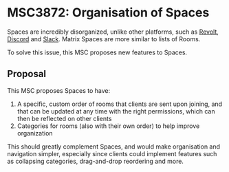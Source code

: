 # MSC3872: Organisation of Spaces

Spaces are incredibly disorganized, unlike other platforms, such as [Revolt](https://revolt.chat), [Discord](https://discord.com) and [Slack](https://slack.com). Matrix Spaces are more similar to lists of Rooms.

To solve this issue, this MSC proposes new features to Spaces.

## Proposal

This MSC proposes Spaces to have:

1. A specific, custom order of rooms that clients are sent upon joining, and that can be updated at any time with the right permissions, which can then be reflected on other clients
2. Categories for rooms (also with their own order) to help improve organization

This should greatly complement Spaces, and would make organisation and navigation simpler, especially since clients could implement features such as collapsing categories, drag-and-drop reordering and more.
